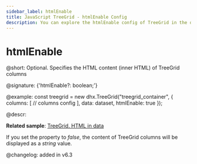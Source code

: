 ```yaml
---
sidebar_label: htmlEnable
title: JavaScript TreeGrid - htmlEnable Config 
description: You can explore the htmlEnable config of TreeGrid in the documentation of the DHTMLX JavaScript UI library. Browse developer guides and API reference, try out code examples and live demos, and download a free 30-day evaluation version of DHTMLX Suite 7.
---
```


# htmlEnable

@short: Optional. Specifies the HTML content (inner HTML) of TreeGrid columns

@signature: {'htmlEnable?: boolean;'}

@example:
const treegrid = new dhx.TreeGrid("treegrid_container", {
    columns: [
        // columns config
    ],
    data: dataset,
    htmlEnable: true
});

@descr:

**Related sample**: [TreeGrid. HTML in data](https://snippet.dhtmlx.com/iubccmoi)

If you set the property to *false*, the content of TreeGrid columns will be displayed as a *string* value.

@changelog: added in v6.3

[comment]: # (@related: treegrid/configuration.md#html-content-of-treegrid-columns treegrid/initialization.md#initialize-treegrid)
